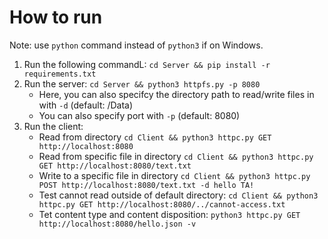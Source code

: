 # How to run
Note: use `python` command instead of `python3` if on Windows.
1. Run the following commandL: `cd Server && pip install -r requirements.txt`
2. Run the server: `cd Server && python3 httpfs.py -p 8080`
    - Here, you can also specifcy the directory path to read/write files in with `-d` (default: /Data)
    - You can also specify port with `-p` (default: 8080)
3. Run the client: 
    - Read from directory `cd Client && python3 httpc.py GET http://localhost:8080`
    - Read from specific file in directory `cd Client && python3 httpc.py GET http://localhost:8080/text.txt`
    - Write to a specific file in directory `cd Client && python3 httpc.py POST http://localhost:8080/text.txt -d hello TA!`
    - Test cannot read outside of default directory: `cd Client && python3 httpc.py GET http://localhost:8080/../cannot-access.txt`
    - Tet content type and content disposition: `python3 httpc.py GET http://localhost:8080/hello.json -v`